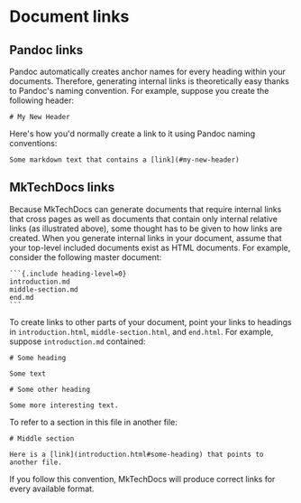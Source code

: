 # Document links

## Pandoc links

Pandoc automatically creates anchor names for every heading within your documents. Therefore, generating internal links is theoretically easy thanks to Pandoc's naming convention. For example, suppose you create the following header:

    # My New Header

Here's how you'd normally create a link to it using Pandoc naming conventions:

    Some markdown text that contains a [link](#my-new-header)

## MkTechDocs links

Because MkTechDocs can generate documents that require internal links that cross pages as well as documents that contain only internal relative links (as illustrated above), some thought has to be given to how links are created. When you generate internal links in your document, assume that your top-level included documents exist as HTML documents. For example, consider the following master document:

    ```{.include heading-level=0}
    introduction.md
    middle-section.md
    end.md
    ```

To create links to other parts of your document, point your links to headings in `introduction.html`, `middle-section.html`, and `end.html`. For example, suppose `introduction.md` contained:

```
# Some heading

Some text

# Some other heading

Some more interesting text.
```

To refer to a section in this file in another file:

```
# Middle section

Here is a [link](introduction.html#some-heading) that points to another file.
```

If you follow this convention, MkTechDocs will produce correct links for every available format.

